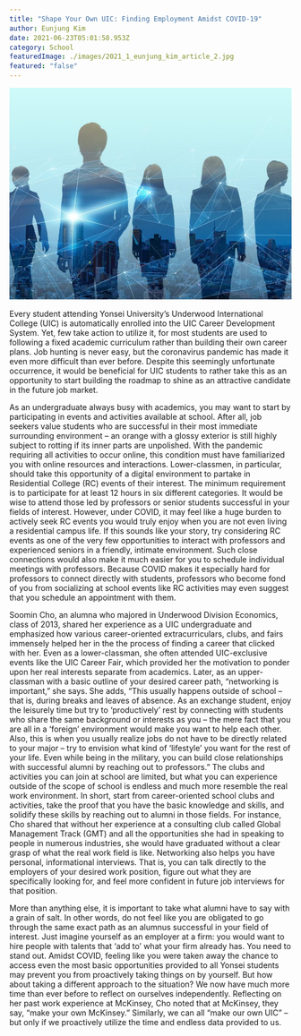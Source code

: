 ```yaml
---
title: "Shape Your Own UIC: Finding Employment Amidst COVID-19"
author: Eunjung Kim
date: 2021-06-23T05:01:58.953Z
category: School
featuredImage: ./images/2021_1_eunjung_kim_article_2.jpg
featured: "false"
---
```

![](images/2021_1_eunjung_kim_article_2.jpg)

<!--StartFragment-->

Every student attending Yonsei University’s Underwood International College (UIC) is automatically enrolled into the UIC Career Development System. Yet, few take action to utilize it, for most students are used to following a fixed academic curriculum rather than building their own career plans. Job hunting is never easy, but the coronavirus pandemic has made it even more difficult than ever before. Despite this seemingly unfortunate occurrence, it would be beneficial for UIC students to rather take this as an opportunity to start building the roadmap to shine as an attractive candidate in the future job market.

As an undergraduate always busy with academics, you may want to start by participating in events and activities available at school. After all, job seekers value students who are successful in their most immediate surrounding environment – an orange with a glossy exterior is still highly subject to rotting if its inner parts are unpolished. With the pandemic requiring all activities to occur online, this condition must have familiarized you with online resources and interactions. Lower-classmen, in particular, should take this opportunity of a digital environment to partake in Residential College (RC) events of their interest. The minimum requirement is to participate for at least 12 hours in six different categories. It would be wise to attend those led by professors or senior students successful in your fields of interest. However, under COVID, it may feel like a huge burden to actively seek RC events you would truly enjoy when you are not even living a residential campus life. If this sounds like your story, try considering RC events as one of the very few opportunities to interact with professors and experienced seniors in a friendly, intimate environment. Such close connections would also make it much easier for you to schedule individual meetings with professors. Because COVID makes it especially hard for professors to connect directly with students, professors who become fond of you from socializing at school events like RC activities may even suggest that you schedule an appointment with them.

Soomin Cho, an alumna who majored in Underwood Division Economics, class of 2013, shared her experience as a UIC undergraduate and emphasized how various career-oriented extracurriculars, clubs, and fairs immensely helped her in the the process of finding a career that clicked with her. Even as a lower-classman, she often attended UIC-exclusive events like the UIC Career Fair, which provided her the motivation to ponder upon her real interests separate from academics. Later, as an upper-classman with a basic outline of your desired career path, “networking is important,” she says. She adds, “This usually happens outside of school – that is, during breaks and leaves of absence. As an exchange student, enjoy the leisurely time but try to ‘productively’ rest by connecting with students who share the same background or interests as you – the mere fact that you are all in a ‘foreign’ environment would make you want to help each other. Also, this is when you usually realize jobs do not have to be directly related to your major – try to envision what kind of ‘lifestyle’ you want for the rest of your life. Even while being in the military, you can build close relationships with successful alumni by reaching out to professors.” The clubs and activities you can join at school are limited, but what you can experience outside of the scope of school is endless and much more resemble the real work environment. In short, start from career-oriented school clubs and activities, take the proof that you have the basic knowledge and skills, and solidify these skills by reaching out to alumni in those fields. For instance, Cho shared that without her experience at a consulting club called Global Management Track (GMT) and all the opportunities she had in speaking to people in numerous industries, she would have graduated without a clear grasp of what the real work field is like. Networking also helps you have personal, informational interviews. That is, you can talk directly to the employers of your desired work position, figure out what they are specifically looking for, and feel more confident in future job interviews for that position.

More than anything else, it is important to take what alumni have to say with a grain of salt. In other words, do not feel like you are obligated to go through the same exact path as an alumnus successful in your field of interest. Just imagine yourself as an employer at a firm: you would want to hire people with talents that ‘add to’ what your firm already has. You need to stand out. Amidst COVID, feeling like you were taken away the chance to access even the most basic opportunities provided to all Yonsei students may prevent you from proactively taking things on by yourself. But how about taking a different approach to the situation? We now have much more time than ever before to reflect on ourselves independently. Reflecting on her past work experience at McKinsey, Cho noted that at McKinsey, they say, “make your own McKinsey.” Similarly, we can all “make our own UIC” – but only if we proactively utilize the time and endless data provided to us.

<!--EndFragment-->